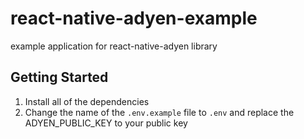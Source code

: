# react-native-adyen-example
example application for react-native-adyen library

## Getting Started

1. Install all of the dependencies
2. Change the name of the `.env.example` file to `.env` and replace the ADYEN_PUBLIC_KEY to your public key
